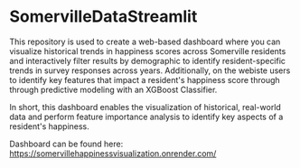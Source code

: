# SomervilleDataStreamlit
This repository is used to create a web-based dashboard where you can visualize historical trends in happiness scores across Somerville residents and interactively filter results by demographic to identify resident-specific trends in survey responses across years. Additionally, on the webiste users to identify key features that impact a resident's happiness score through through predictive modeling with an XGBoost Classifier. 

In short, this dashboard enables the visualization of historical, real-world data and perform feature importance analysis to identify key aspects of a resident's happiness.

Dashboard can be found here: https://somervillehappinessvisualization.onrender.com/
